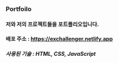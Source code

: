 ### Portfoilo
#### 저와 저의 프로젝트들을 포트폴리오입니다.

#### 배포 주소 : https://exchallenger.netlify.app

##### 사용된 기술 : HTML, CSS, JavaScript
